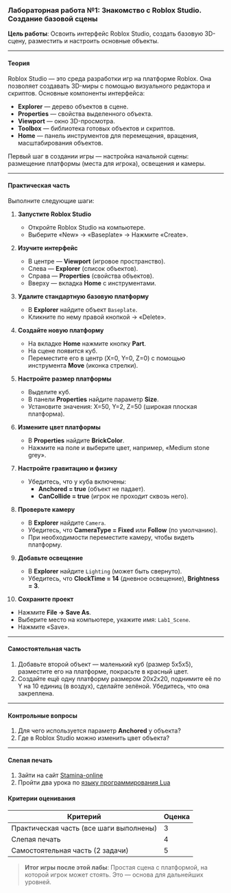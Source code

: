 ### **Лабораторная работа №1: Знакомство с Roblox Studio. Создание базовой сцены**

**Цель работы**: Освоить интерфейс Roblox Studio, создать базовую 3D-сцену, разместить и настроить основные объекты.

---

#### **Теория**

Roblox Studio — это среда разработки игр на платформе Roblox. Она позволяет создавать 3D-миры с помощью визуального редактора и скриптов. Основные компоненты интерфейса:

- **Explorer** — дерево объектов в сцене.
- **Properties** — свойства выделенного объекта.
- **Viewport** — окно 3D-просмотра.
- **Toolbox** — библиотека готовых объектов и скриптов.
- **Home** — панель инструментов для перемещения, вращения, масштабирования объектов.

Первый шаг в создании игры — настройка начальной сцены: размещение платформы (места для игрока), освещения и камеры.

---

#### **Практическая часть**

Выполните следующие шаги:

1. **Запустите Roblox Studio**  
   - Откройте Roblox Studio на компьютере.  
   - Выберите «New» → «Baseplate» → Нажмите «Create».

2. **Изучите интерфейс**  
   - В центре — **Viewport** (игровое пространство).  
   - Слева — **Explorer** (список объектов).  
   - Справа — **Properties** (свойства объектов).  
   - Вверху — вкладка **Home** с инструментами.

3. **Удалите стандартную базовую платформу**  
   - В **Explorer** найдите объект `Baseplate`.  
   - Кликните по нему правой кнопкой → «Delete».

4. **Создайте новую платформу**  
   - На вкладке **Home** нажмите кнопку **Part**.  
   - На сцене появится куб.  
   - Переместите его в центр (X=0, Y=0, Z=0) с помощью инструмента **Move** (иконка стрелки).

5. **Настройте размер платформы**  
   - Выделите куб.  
   - В панели **Properties** найдите параметр **Size**.  
   - Установите значения: X=50, Y=2, Z=50 (широкая плоская платформа).

6. **Измените цвет платформы**  
   - В **Properties** найдите **BrickColor**.  
   - Нажмите на поле и выберите цвет, например, «Medium stone grey».

7. **Настройте гравитацию и физику**  
   - Убедитесь, что у куба включены:  
     - **Anchored = true** (объект не падает).  
     - **CanCollide = true** (игрок не проходит сквозь него).

8. **Проверьте камеру**  
   - В **Explorer** найдите `Camera`.  
   - Убедитесь, что **CameraType = Fixed** или **Follow** (по умолчанию).  
   - При необходимости переместите камеру, чтобы видеть платформу.

9. **Добавьте освещение**  
   - В **Explorer** найдите `Lighting` (может быть свернуто).  
   - Убедитесь, что **ClockTime = 14** (дневное освещение), **Brightness = 3**.

10. **Сохраните проект**  
   - Нажмите **File → Save As**.  
   - Выберите место на компьютере, укажите имя: `Lab1_Scene`.  
   - Нажмите «Save».

---

#### **Самостоятельная часть**

1. Добавьте второй объект — маленький куб (размер 5x5x5), разместите его на платформе, покрасьте в красный цвет.  
2. Создайте ещё одну платформу размером 20x2x20, поднимите её по Y на 10 единиц (в воздух), сделайте зелёной. Убедитесь, что она закреплена.

---

#### **Контрольные вопросы**

1. Для чего используется параметр **Anchored** у объекта?  
2. Где в Roblox Studio можно изменить цвет объекта?

---

#### **Слепая печать**

1. Зайти на сайт [Stamina-online](https://stamina-online.com/)
2. Пройти два урока по [языку программирования Lua](https://stamina-online.com/ru/workout/programming/21)

#### **Критерии оценивания**

| Критерий                  | Оценка |
|---------------------------|------|
| Практическая часть (все шаги выполнены) | 3    |
| Слепая печать | 4    |
| Самостоятельная часть (2 задачи)       | 5    |

> **Итог игры после этой лабы**: Простая сцена с платформой, на которой игрок может стоять. Это — основа для дальнейших уровней.

